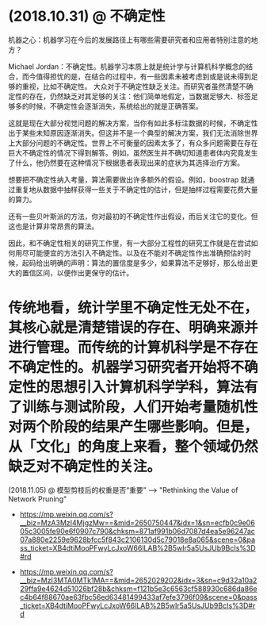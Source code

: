 (2018.10.31)
@ 不确定性
=========================================================================================================================================================================
机器之心：机器学习在今后的发展路径上有哪些需要研究者和应用者特别注意的地方？

Michael Jordan：不确定性。机器学习本质上就是统计学与计算机科学概念的结合，而今值得担忧的是，在结合的过程中，有一些因素未被考虑到或是说未得到足够的重视，比如不确定性。
大众对于不确定性缺乏关注。而研究者虽然清楚不确定性的存在，仍然缺乏对其足够的关注：他们简单地假定，当数据足够大、标签足够多的时候，不确定性会逐渐消失，系统给出的就是正确答案。

这就是现在大部分视觉问题的解决方案，当你有如此多标注数据的时候，不确定性出于某些未知原因逐渐消失。但这并不是一个典型的解决方案，我们无法消除世界上大部分问题的不确定性。世界上不可衡量的因素太多了，有众多问题需要在存在巨大不确定性的情况下得到解答。例如，虽然医生并不确切知道患者体内究竟发生了什么，他仍然要在这种情况下根据患者表现出来的症状为其选择治疗方案。

想要把不确定性纳入考量，算法需要做出许多额外的假设。例如，boostrap 就通过重复地从数据中抽样获得一些关于不确定性的估计，但是抽样过程需要花费大量的算力。

还有一些贝叶斯派的方法，你对最初的不确定性作出假设，而后关注它的变化。但这也是计算非常昂贵的算法。

因此，和不确定性相关的研究工作里，有一大部分工程性的研究工作就是在尝试如何用尽可能便宜的方法引入不确定性。以及在不能对不确定性作出准确预估的时候，起码给出明确的声明：算法的置信度是多少，如果算法不足够好，那么给出更大的置信区间，以便作出更保守的估计。

传统地看，统计学里不确定性无处不在，其核心就是清楚错误的存在、明确来源并进行管理。而传统的计算机科学是不存在不确定性的。机器学习研究者开始将不确定性的思想引入计算机科学学科，算法有了训练与测试阶段，人们开始考量随机性对两个阶段的结果产生哪些影响。但是，从「文化」的角度上来看，整个领域仍然缺乏对不确定性的关注。
=========================================================================================================================================================================

(2018.11.05)
@ 模型剪枝后的权重是否“重要” --> "Rethinking the Value of Network Pruning"
- https://mp.weixin.qq.com/s?__biz=MzA3MzI4MjgzMw==&mid=2650750447&idx=1&sn=ecfb0c9e0605c3005fe90e6f0907c790&chksm=871af991b06d7087d4ea5e96247ac07a880e2259e9628bfcc5f843c2106130d5c79018e8a065&scene=0&pass_ticket=XB4dtiMooPFwyLcJxoW66lLAB%2B5wIr5a5UsJUb9BcIs%3D#rd

- https://mp.weixin.qq.com/s?__biz=MzI3MTA0MTk1MA==&mid=2652029202&idx=3&sn=c9d32a10a229ffa9e4624d51026bf28b&chksm=f121b5e3c6563cf588930c686da86ec4b64f88670ae63fbc56ed63481499433af7efe3796f09&scene=0&pass_ticket=XB4dtiMooPFwyLcJxoW66lLAB%2B5wIr5a5UsJUb9BcIs%3D#rd

